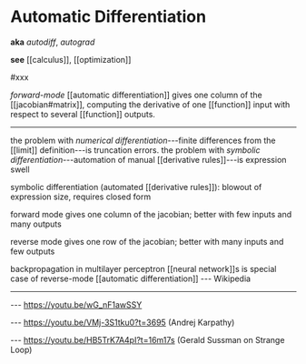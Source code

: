 # Automatic Differentiation

**aka** _autodiff_, _autograd_

**see** [[calculus]], [[optimization]]

#xxx

_forward-mode_ [[automatic differentiation]] gives one column of the [[jacobian#matrix]], computing the derivative of one [[function]] input with respect to several [[function]] outputs.

---

the problem with _numerical differentiation_---finite differences from the [[limit]] definition---is truncation errors. the problem with _symbolic differentiation_---automation of manual [[derivative rules]]---is expression swell

symbolic differentiation (automated [[derivative rules]]): blowout of expression size, requires closed form

forward mode gives one column of the jacobian; better with few inputs and many outputs

reverse mode gives one row of the jacobian; better with many inputs and few outputs

backpropagation in multilayer perceptron [[neural network]]s is special case of reverse-mode [[automatic differentiation]] --- Wikipedia

---

--- <https://youtu.be/wG_nF1awSSY>

--- <https://youtu.be/VMj-3S1tku0?t=3695> (Andrej Karpathy)

--- <https://youtu.be/HB5TrK7A4pI?t=16m17s> (Gerald Sussman on Strange Loop)
